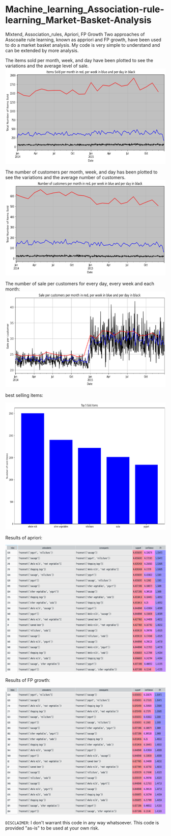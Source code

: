 # Machine_learning_Association-rule-learning_Market-Basket-Analysis
Mlxtend, Association_rules, Apriori,  FP Growth 
Two approaches of Asscoaite rule learning, known as appriori and FP growth, have been used to do a market basket analysis.
My code is very simple to understand and can be extended by more analysis.

The items sold per month, week, and day have been plotted to see the variations and the average level of sale.
<img src="items.png" width="800" height="300">

The number of customers per month, week, and day has been plotted to see the variations and the average number of customers.
<img src="clients.png" width="800" height="300">

The number of sale per customers for every day, every week and each month:
<img src="sale_per_client.png" width="800" height="300">

best selling items:

<img src="best_sale.png" width="800" height="400">

Results of apriori:

<img src="apriori.png" width="800" height="400">


Results of FP growth:

<img src="fp.png" width="800" height="400">

`DISCLAIMER`:  I don't warrant this code in any way whatsoever. This code is provided "as-is" to be used at your own risk.
